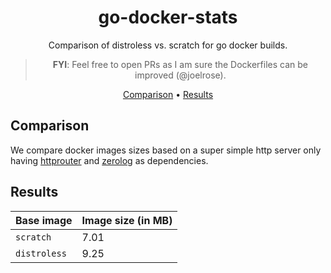 <!-- markdownlint-configure-file {
  "MD013": {
    "code_blocks": false,
    "tables": false
  },
  "MD033": false,
  "MD041": false
} -->
<div align="center">
<h1>go-docker-stats</h1>

Comparison of distroless vs. scratch for go docker builds.

> **FYI**: Feel free to open PRs as I am sure the Dockerfiles can be improved (@joelrose).

[Comparison](#comparison) •
[Results](#results)

</div>

## Comparison
We compare docker images sizes based on a super simple http server only having [httprouter](https://github.com/julienschmidt/httprouter) and [zerolog](https://github.com/rs/zerolog)
as dependencies.

## Results
| Base image   | Image size (in MB) |
|--------------|--------------------|
| `scratch`    |    7.01            |
| `distroless` |    9.25            |
